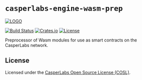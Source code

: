 # `casperlabs-engine-wasm-prep`

[![LOGO](https://raw.githubusercontent.com/CasperLabs/CasperLabs/master/CASPERLABS_HORIZONTAL.png)](https://casperlabs.io/)

[![Build Status](https://drone-auto.casperlabs.io/api/badges/CasperLabs/CasperLabs/status.svg?branch=dev)](http://drone-auto.casperlabs.io/CasperLabs/CasperLabs)
[![Crates.io](https://img.shields.io/crates/v/casperlabs-engine-wasm-prep)](https://crates.io/crates/casperlabs-engine-wasm-prep)
[![License](https://img.shields.io/badge/license-COSL-blue.svg)](https://github.com/CasperLabs/CasperLabs/blob/master/LICENSE)

Preprocessor of Wasm modules for use as smart contracts on the CasperLabs network.

## License

Licensed under the [CasperLabs Open Source License (COSL)](https://github.com/CasperLabs/CasperLabs/blob/master/LICENSE).
